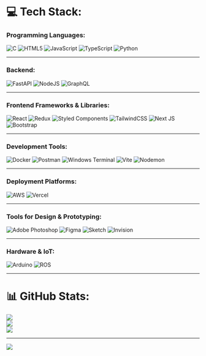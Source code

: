 
# 💻 Tech Stack:


### Programming Languages:
![C](https://img.shields.io/badge/c-%2300599C.svg?style=flat&logo=c&logoColor=white) ![HTML5](https://img.shields.io/badge/html5-%23E34F26.svg?style=flat&logo=html5&logoColor=white)  ![JavaScript](https://img.shields.io/badge/javascript-%23323330.svg?style=flat&logo=javascript&logoColor=%23F7DF1E)  ![TypeScript](https://img.shields.io/badge/typescript-%23007ACC.svg?style=flat&logo=typescript&logoColor=white)  ![Python](https://img.shields.io/badge/python-3670A0?style=flat&logo=python&logoColor=ffdd54)  

---

### Backend:
![FastAPI](https://img.shields.io/badge/FastAPI-005571?style=flat&logo=fastapi)  ![NodeJS](https://img.shields.io/badge/node.js-6DA55F?style=flat&logo=node.js&logoColor=white)  ![GraphQL](https://img.shields.io/badge/-GraphQL-E10098?style=flat&logo=graphql&logoColor=white)  

---

### Frontend Frameworks & Libraries:
![React](https://img.shields.io/badge/react-%2320232a.svg?style=flat&logo=react&logoColor=%2361DAFB)  ![Redux](https://img.shields.io/badge/redux-%23593d88.svg?style=flat&logo=redux&logoColor=white)  ![Styled Components](https://img.shields.io/badge/styled--components-DB7093?style=flat&logo=styled-components&logoColor=white)  ![TailwindCSS](https://img.shields.io/badge/tailwindcss-%2338B2AC.svg?style=flat&logo=tailwind-css&logoColor=white)  ![Next JS](https://img.shields.io/badge/Next-black?style=flat&logo=next.js&logoColor=white)  ![Bootstrap](https://img.shields.io/badge/bootstrap-%238511FA.svg?style=flat&logo=bootstrap&logoColor=white)  

---

### Development Tools:
![Docker](https://img.shields.io/badge/docker-%230db7ed.svg?style=flat&logo=docker&logoColor=white)  ![Postman](https://img.shields.io/badge/Postman-FF6C37?style=flat&logo=postman&logoColor=white)  ![Windows Terminal](https://img.shields.io/badge/Windows%20Terminal-%234D4D4D.svg?style=flat&logo=windows-terminal&logoColor=white)  ![Vite](https://img.shields.io/badge/vite-%23646CFF.svg?style=flat&logo=vite&logoColor=white)  ![Nodemon](https://img.shields.io/badge/NODEMON-%23323330.svg?style=flat&logo=nodemon&logoColor=%BBDEAD)  

---

### Deployment Platforms:
![AWS](https://img.shields.io/badge/AWS-%23FF9900.svg?style=flat&logo=amazon-aws&logoColor=white)  ![Vercel](https://img.shields.io/badge/vercel-%23000000.svg?style=flat&logo=vercel&logoColor=white)  

---

### Tools for Design & Prototyping:
![Adobe Photoshop](https://img.shields.io/badge/adobe%20photoshop-%2331A8FF.svg?style=flat&logo=adobe%20photoshop&logoColor=white)  ![Figma](https://img.shields.io/badge/figma-%23F24E1E.svg?style=flat&logo=figma&logoColor=white)  ![Sketch](https://img.shields.io/badge/Sketch-FFB387?style=flat&logo=sketch&logoColor=black)  ![Invision](https://img.shields.io/badge/invision-FF3366?style=flat&logo=invision&logoColor=white)  

---

### Hardware & IoT:
![Arduino](https://img.shields.io/badge/-Arduino-00979D?style=flat&logo=Arduino&logoColor=white)  ![ROS](https://img.shields.io/badge/ros-%230A0FF9.svg?style=flat&logo=ros&logoColor=white)  

---

# 📊 GitHub Stats:
![](https://github-readme-stats.vercel.app/api?username=Shankar-WebDev&theme=dark&hide_border=true&include_all_commits=true&count_private=true)<br/>
![](https://github-readme-streak-stats.herokuapp.com/?user=Shankar-WebDev&theme=dark&hide_border=true)<br/>
![](https://github-readme-stats.vercel.app/api/top-langs/?username=Shankar-WebDev&theme=dark&hide_border=true&include_all_commits=true&count_private=true&layout=compact)

---
[![](https://visitcount.itsvg.in/api?id=Shankar-WebDev&icon=5&color=3)](https://visitcount.itsvg.in)

<!-- Proudly created with GPRM ( https://gprm.itsvg.in ) -->
